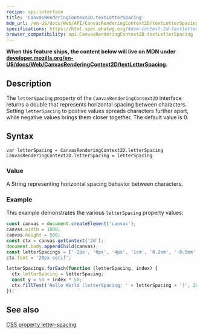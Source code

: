 ```yaml
---
recipe: api-interface
title: 'CanvasRenderingContext2D.textLetterSpacing'
mdn_url: /en-US/docs/Web/API/CanvasRenderingContext2D/textLetterSpacing
specifications: https://html.spec.whatwg.org/#dom-context-2d-textletterspacing
browser_compatibility: api.CanvasRenderingContext2D.textLetterSpacing
---
```


**When this feature ships, the content below will live on MDN under
[developer.mozilla.org/en-US/docs/Web/CanvasRenderingContext2D/textLetterSpacing](https://developer.mozilla.org/en-US/docs/Web/CanvasRenderingContext2D/textLetterSpacing).**

## Description

The `letterSpacing` property of the `CanvasRenderingContext2D` interface
returns a double that represents horizontal spacing between characters. 
Setting `letterSpacing` to postive values spreads characters further apart, 
while negative values brings them closer together. The default value is 0.

## Syntax

`var letterSpacing = CanvasRenderingContext2D.letterSpacing`
`CanvasRenderingContext2D.letterSpacing = letterSpacing`

### Value

A String representing horizontal spacing behavior between characters.

### Example

This example demonstrates the various `letterSpacing` property values:

```js
const canvas = document.createElement('canvas');
canvas.width = 1000;
canvas.height = 500;
const ctx = canvas.getContext('2d');
document.body.appendChild(canvas);
const letterSpacings = ['-2px', '0px', '4px', '1cm', '0.2em', '-0.5mm', '1in'];
ctx.font = '20px serif';

letterSpacings.forEach(function (letterSpacing, index) {
  ctx.letterSpacing = letterSpacing;
  const y = 50 + index * 50;
  ctx.fillText('Hello World (letterSpacing: ' + letterSpacing + ')', 20, y);
});
```

## See also
[CSS property letter-spacing](https://developer.mozilla.org/en-US/docs/Web/CSS/letter-spacing)
